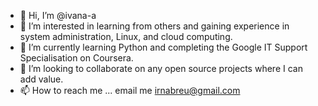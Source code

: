 - 👋 Hi, I’m @ivana-a
- 👀 I’m interested in learning from others and gaining experience in system administration, Linux, and cloud computing.
- 🌱 I’m currently learning Python and completing the Google IT Support Specialisation on Coursera.
- 💞️ I’m looking to collaborate on any open source projects where I can add value.
- 📫 How to reach me ... email me irnabreu@gmail.com

<!---
ivana-a/ivana-a is a ✨ special ✨ repository because its `README.md` (this file) appears on your GitHub profile.
You can click the Preview link to take a look at your changes.
--->
